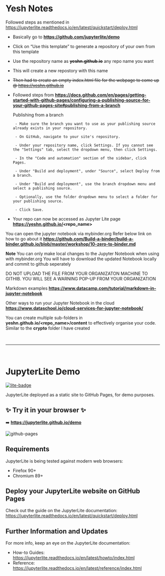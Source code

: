 # Yesh Notes
Followed steps as mentioned in https://jupyterlite.readthedocs.io/en/latest/quickstart/deploy.html
 - Basically go to **https://github.com/jupyterlite/demo**
 - Click on “Use this template” to generate a repository of your own from this template
 - Use the repository name as ~~**yeshn.github.io**~~ any repo name you want
 - This will create a new repostory with this name
 - ~~Then had to create an empty index.html file for the webpage to come up @ https://yeshn.github.io~~
 - Followed steps from **https://docs.github.com/en/pages/getting-started-with-github-pages/configuring-a-publishing-source-for-your-github-pages-site#publishing-from-a-branch**

    Publishing from a branch
    
        - Make sure the branch you want to use as your publishing source already exists in your repository.
    
        - On GitHub, navigate to your site's repository.
    
        - Under your repository name, click Settings. If you cannot see the "Settings" tab, select the dropdown menu, then click Settings.
        
        - In the "Code and automation" section of the sidebar, click Pages.
    
        - Under "Build and deployment", under "Source", select Deploy from a branch.
    
        - Under "Build and deployment", use the branch dropdown menu and select a publishing source.
    
        - Optionally, use the folder dropdown menu to select a folder for your publishing source.
    
        - Click Save.

- Your repo can now be accessed as Jupyter Lite page **https://yeshn.github.io/<repo_name\>** 


You can open the jupyter notebook via mybinder.org Refer below link on how to go about it **https://github.com/Build-a-binder/build-a-binder.github.io/blob/master/workshop/10-zero-to-binder.md**

<b>Note</b> You can only make local changes to the Jupyter Notebook when using with mybinder.org You will have to download the updated Notebook locally and commit to github seperately

DO NOT UPLOAD THE FILE FROM YOUR ORGANIZATON MACHINE TO GITHIB. YOU WILL SEE A WARNING POP-UP FROM YOUR ORGANIZATION

Markdown examples **https://www.datacamp.com/tutorial/markdown-in-jupyter-notebook**

Other ways to run your Jupyter Notebook in the cloud **https://www.dataschool.io/cloud-services-for-jupyter-notebook/**

You can create multiple sub-folders in <b>yeshn.github.io/\<repo_name\>/content</b> to effectively organise your code.
Similar to the <b>crypto</b> folder I have  created

<br>
<hr>
<br>

# JupyterLite Demo

[![lite-badge](https://jupyterlite.rtfd.io/en/latest/_static/badge.svg)](https://jupyterlite.github.io/demo)

JupyterLite deployed as a static site to GitHub Pages, for demo purposes.

## ✨ Try it in your browser ✨

➡️ **https://jupyterlite.github.io/demo**

![github-pages](https://user-images.githubusercontent.com/591645/120649478-18258400-c47d-11eb-80e5-185e52ff2702.gif)

## Requirements

JupyterLite is being tested against modern web browsers:

- Firefox 90+
- Chromium 89+

## Deploy your JupyterLite website on GitHub Pages

Check out the guide on the JupyterLite documentation: https://jupyterlite.readthedocs.io/en/latest/quickstart/deploy.html

## Further Information and Updates

For more info, keep an eye on the JupyterLite documentation:

- How-to Guides: https://jupyterlite.readthedocs.io/en/latest/howto/index.html
- Reference: https://jupyterlite.readthedocs.io/en/latest/reference/index.html
